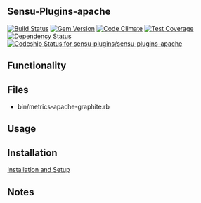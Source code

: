 ## Sensu-Plugins-apache

[![Build Status](https://travis-ci.org/sensu-plugins/sensu-plugins-apache.svg?branch=master)](https://travis-ci.org/sensu-plugins/sensu-plugins-apache)
[![Gem Version](https://badge.fury.io/rb/sensu-plugins-apache.svg)](http://badge.fury.io/rb/sensu-plugins-apache)
[![Code Climate](https://codeclimate.com/github/sensu-plugins/sensu-plugins-apache/badges/gpa.svg)](https://codeclimate.com/github/sensu-plugins/sensu-plugins-apache)
[![Test Coverage](https://codeclimate.com/github/sensu-plugins/sensu-plugins-apache/badges/coverage.svg)](https://codeclimate.com/github/sensu-plugins/sensu-plugins-apache)
[![Dependency Status](https://gemnasium.com/sensu-plugins/sensu-plugins-apache.svg)](https://gemnasium.com/sensu-plugins/sensu-plugins-apache)
[![Codeship Status for sensu-plugins/sensu-plugins-apache](https://codeship.com/projects/52bea8a0-cd19-0132-e31b-2698d59c4ad3/status?branch=master)](https://codeship.com/projects/76223)

## Functionality

## Files
 * bin/metrics-apache-graphite.rb

## Usage

## Installation

[Installation and Setup](https://github.com/sensu-plugins/documentation/blob/master/user_docs/installation_instructions.md)

## Notes
